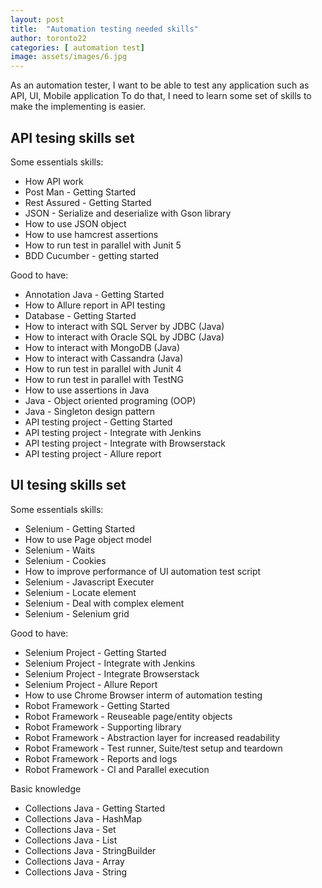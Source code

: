 ```yaml
---
layout: post
title:  "Automation testing needed skills"
author: toronto22
categories: [ automation test]
image: assets/images/6.jpg
---
```


As an automation tester, I want to be able to test any application such as API, UI, Mobile application
To do that, I need to learn some set of skills to make the implementing is easier.

## API tesing skills set

Some essentials skills:

- How API work
- Post Man - Getting Started
- Rest Assured - Getting Started
- JSON - Serialize and deserialize with Gson library
- How to use JSON object
- How to use hamcrest assertions
- How to run test in parallel with Junit 5
- BDD Cucumber - getting started

Good to have:
- Annotation Java - Getting Started
- How to Allure report in API testing
- Database - Getting Started
- How to interact with SQL Server by JDBC (Java)
- How to interact with Oracle SQL by JDBC (Java)
- How to interact with MongoDB (Java)
- How to interact with Cassandra (Java)
- How to run test in parallel with Junit 4
- How to run test in parallel with TestNG
- How to use assertions in Java
- Java - Object oriented programing (OOP)
- Java - Singleton design pattern
- API testing project - Getting Started
- API testing project - Integrate with Jenkins
- API testing project - Integrate with Browserstack
- API testing project - Allure report

## UI tesing skills set

Some essentials skills:

- Selenium - Getting Started
- How to use Page object model
- Selenium - Waits
- Selenium - Cookies
- How to improve performance of UI automation test script
- Selenium - Javascript Executer
- Selenium - Locate element
- Selenium - Deal with complex element
- Selenium - Selenium grid

Good to have:

- Selenium Project - Getting Started
- Selenium Project - Integrate with Jenkins
- Selenium Project - Integrate Browserstack
- Selenium Project - Allure Report
- How to use Chrome Browser interm of automation testing
- Robot Framework - Getting Started
- Robot Framework - Reuseable page/entity objects
- Robot Framework - Supporting library
- Robot Framework - Abstraction layer for increased readability
- Robot Framework - Test runner, Suite/test setup and teardown 
- Robot Framework - Reports and logs
- Robot Framework - CI and Parallel execution

Basic knowledge
- Collections Java - Getting Started
- Collections Java - HashMap
- Collections Java - Set
- Collections Java - List
- Collections Java - StringBuilder
- Collections Java - Array
- Collections Java - String